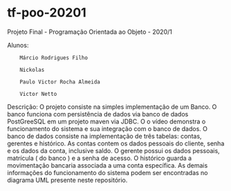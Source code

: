 # tf-poo-20201


Projeto Final - Programação Orientada ao Objeto - 2020/1 

Alunos: 

        Márcio Rodrigues Filho

        Nickolas
        
        Paulo Victor Rocha Almeida
        
        Victor Netto
        
        
Descrição: O projeto consiste na simples implementação de um Banco. O banco funciona com persistência de dados via banco de dados PostGreeSQL em um projeto maven via JDBC. O o vídeo demonstra o funcionamento do sistema e sua integração com o banco de dados. O banco de dados consiste na implementação de três tabelas: contas, gerentes e histórico. As contas contem os dados pessoais do cliente, senha e os dados da conta, inclusive saldo. O gerente possui os dados pessoais, matrícula ( do banco ) e a senha de acesso. O histórico guarda a movimentação bancaria associada a uma conta específica. As demais informações do funcionamento do sistema podem ser encontradas no diagrama UML presente neste repositório.
